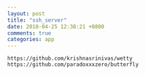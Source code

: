 ```yaml
---
layout: post
title: "ssh_server"
date: 2018-04-25 12:38:21 +0800
comments: true
categories: app
---
```

`https://github.com/krishnasrinivas/wetty`  
`https://github.com/paradoxxxzero/butterfly`  